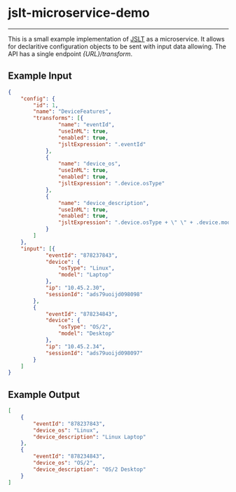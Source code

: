 # jslt-microservice-demo
---
This is a small example implementation of [JSLT](https://github.com/schibsted/jslt) as a microservice. It allows for declaritive configuration objects to be sent with input data allowing. The API has a single endpoint *{URL}/transform*.

## Example Input
```json
{
	"config": {
		"id": 1,
		"name": "DeviceFeatures",
		"transforms": [{
				"name": "eventId",
				"useInML": true,
				"enabled": true,
				"jsltExpression": ".eventId"
			},
			{
				"name": "device_os",
				"useInML": true,
				"enabled": true,
				"jsltExpression": ".device.osType"
			},
			{
				"name": "device_description",
				"useInML": true,
				"enabled": true,
				"jsltExpression": ".device.osType + \" \" + .device.model"
			}
		]
	},
	"input": [{
			"eventId": "878237843",
			"device": {
				"osType": "Linux",
				"model": "Laptop"
			},
			"ip": "10.45.2.30",
			"sessionId": "ads79uoijd098098"
		},
		{
			"eventId": "878234843",
			"device": {
				"osType": "OS/2",
				"model": "Desktop"
			},
			"ip": "10.45.2.34",
			"sessionId": "ads79uoijd098097"
		}
	]
}
```

## Example Output
```json
[
    {
        "eventId": "878237843",
        "device_os": "Linux",
        "device_description": "Linux Laptop"
    },
    {
        "eventId": "878234843",
        "device_os": "OS/2",
        "device_description": "OS/2 Desktop"
    }
]
```
